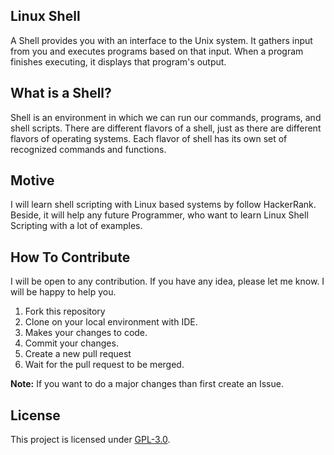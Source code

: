 ## Linux Shell
A Shell provides you with an interface to the Unix system. It gathers input from you and executes programs based on that input. When a program finishes executing, it displays that program's output.

## What is a Shell?
Shell is an environment in which we can run our commands, programs, and shell scripts. There are different flavors of a shell, just as there are different flavors of operating systems. Each flavor of shell has its own set of recognized commands and functions.

## Motive
I will learn shell scripting with Linux based systems by follow HackerRank. Beside, it will help any future Programmer, who want to learn Linux Shell Scripting with a lot of examples.

## How To Contribute
I will be open to any contribution. If you have any idea, please let me know. I will be happy to help you.
1. Fork this repository
2. Clone on your local environment with IDE.
3. Makes your changes to code.
4. Commit your changes.
5. Create a new pull request
6. Wait for the pull request to be merged.

**Note:** If you want to do a major changes than first create an Issue.


## License
This project is licensed under [GPL-3.0](https://github.com/mrhrifat/linux-shell/blob/master/LICENSE.md).